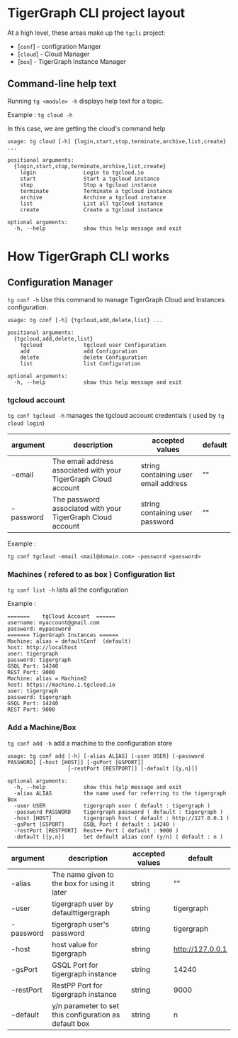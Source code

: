 # TigerGraph CLI project layout

At a high level, these areas make up the `tgcli` project:
- [`conf`]  - configration Manger
- [`cloud`] - Cloud Manager
- [`box`] - TigerGraph Instance Manager

## Command-line help text

Running `tg <module> -h` displays help text for a topic. 

Example : `tg cloud -h` 

In this case, we are getting the cloud's command help 

```
usage: tg cloud [-h] {login,start,stop,terminate,archive,list,create} ...

positional arguments:
  {login,start,stop,terminate,archive,list,create}
    login               Login to tgcloud.io
    start               Start a tgcloud instance
    stop                Stop a tgcloud instance
    terminate           Terminate a tgcloud instance
    archive             Archive a tgcloud instance
    list                List all tgcloud instance
    create              Create a tgcloud instance

optional arguments:
  -h, --help            show this help message and exit
```

# How TigerGraph CLI works

## Configuration Manager


`tg conf -h` Use this command to manage TigerGraph Cloud and Instances configuration.

```
usage: tg conf [-h] {tgcloud,add,delete,list} ...

positional arguments:
  {tgcloud,add,delete,list}
    tgcloud             tgcloud user Configuration
    add                 add Configuration
    delete              delete Configuration
    list                list Configuration

optional arguments:
  -h, --help            show this help message and exit

```

### tgcloud account 

`tg conf tgcloud -h` manages the tgcloud account credentials ( used by `tg cloud login`)

| argument | description | accepted values | default |
| -------- | ----------- | --------------- | ------- |
| -email | The email address associated with your TigerGraph Cloud account | string containing user email address | "" |
| -password | The password associated with your TigerGraph Cloud account | string containing user password | "" |

Example : 

```
tg conf tgcloud -email <mail@domain.com> -password <password>
```

### Machines ( refered to as box ) Configuration list

`tg conf list -h` lists all the configuration 
 
 Example :
 ```
=======    tgCloud Account  ======
username: myaccount@gmail.com
password: mypassword
======= TigerGraph Instances ======
Machine: alias = defaultConf  (default)  
 host: http://localhost
 user: tigergraph
 password: tigergraph
 GSQL Port: 14240
 REST Port: 9000
Machine: alias = Machine2
 host: https://machine.i.tgcloud.io
 user: tigergraph
 password: tigergraph
 GSQL Port: 14240
 REST Port: 9000
 ```
 
### Add a Machine/Box 

`tg conf add -h` add a machine to the configuration store

```
usage: tg conf add [-h] [-alias ALIAS] [-user USER] [-password PASSWORD] [-host [HOST]] [-gsPort [GSPORT]]
                   [-restPort [RESTPORT]] [-default [{y,n}]]

optional arguments:
  -h, --help            show this help message and exit
  -alias ALIAS          the name used for referring to the tigergraph Box
  -user USER            tigergraph user ( default : tigergraph )
  -password PASSWORD    tigergraph password ( default : tigergraph )
  -host [HOST]          tigergraph host ( default : http://127.0.0.1 )
  -gsPort [GSPORT]      GSQL Port ( default : 14240 )
  -restPort [RESTPORT]  Rest++ Port ( default : 9000 )
  -default [{y,n}]      Set default alias conf (y/n) ( default : n )

```


| argument | description | accepted values | default |
| -------- | ----------- | --------------- | ------- |
| -alias | The name given to the box for using it later | string  | "" |
| -user | tigergraph user by defaulttigergraph  | string  | tigergraph |
| -password | tigergraph user's password  | string  | tigergraph |
| -host | host value for tigergraph  | string  | http://127.0.0.1 |
| -gsPort | GSQL Port for tigergraph instance | string  | 14240 |
| -restPort | RestPP Port for tigergraph instance | string  | 9000 |
| -default | y/n parameter to set this configuration as default box | string  | n |

